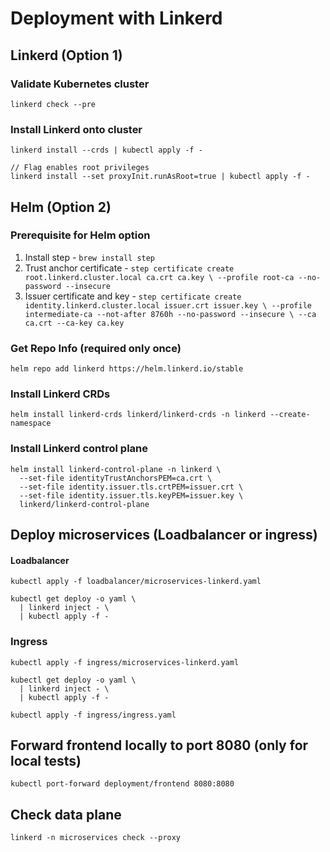 # Deployment with Linkerd

## Linkerd (Option 1)

### Validate Kubernetes cluster
```
linkerd check --pre
```
### Install Linkerd onto cluster

```
linkerd install --crds | kubectl apply -f -

// Flag enables root privileges
linkerd install --set proxyInit.runAsRoot=true | kubectl apply -f -
```

## Helm (Option 2)

###  Prerequisite for Helm option

1. Install step - `brew install step`
2. Trust anchor certificate - `step certificate create root.linkerd.cluster.local ca.crt ca.key \
--profile root-ca --no-password --insecure`
3. Issuer certificate and key - `step certificate create identity.linkerd.cluster.local issuer.crt issuer.key \
--profile intermediate-ca --not-after 8760h --no-password --insecure \
--ca ca.crt --ca-key ca.key`

### Get Repo Info (required only once)

```
helm repo add linkerd https://helm.linkerd.io/stable
```
### Install Linkerd CRDs

```
helm install linkerd-crds linkerd/linkerd-crds -n linkerd --create-namespace
```
### Install Linkerd control plane

```
helm install linkerd-control-plane -n linkerd \
  --set-file identityTrustAnchorsPEM=ca.crt \
  --set-file identity.issuer.tls.crtPEM=issuer.crt \
  --set-file identity.issuer.tls.keyPEM=issuer.key \
  linkerd/linkerd-control-plane
```

## Deploy microservices (Loadbalancer or ingress)

#### Loadbalancer
```
kubectl apply -f loadbalancer/microservices-linkerd.yaml

kubectl get deploy -o yaml \
  | linkerd inject - \
  | kubectl apply -f -
```

### Ingress
```
kubectl apply -f ingress/microservices-linkerd.yaml

kubectl get deploy -o yaml \
  | linkerd inject - \
  | kubectl apply -f -

kubectl apply -f ingress/ingress.yaml
```

## Forward frontend locally to port 8080 (only for local tests)
```
kubectl port-forward deployment/frontend 8080:8080
```

## Check data plane
```
linkerd -n microservices check --proxy
```